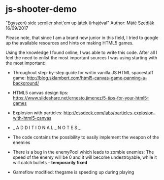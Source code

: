 # js-shooter-demo
"Egyszerű side scroller shot'em up játék űrhajóval"
Author: Máté Szedlák
16/09/2017

Please note, that since I am a brand new junior in this field, 
I tried to google up the available resources and hints on making
HTML5 games.

Using the knowledge I found online, I was able to write this code.
After all I feel the need to enlist the most important sources I
was using starting with the most important:

* Throughout step-by-step guide for writin vanilla JS HTML spacestuff game:
http://blog.sklambert.com/html5-canvas-game-panning-a-background/

* HTML5 canvas design tips:
https://www.slideshare.net/ernesto.jimenez/5-tips-for-your-html5-games

* Explosion with particles:
http://cssdeck.com/labs/particles-explosion-with-html5-canvas

*  _ A D D I T I O N A L  _  N O T E S _
- The code contains the possibility to easily implement the weapon of the enemies

- There is a bug in the enemyPool which leads to zombie enemies:
  The speed of the enemy will be 0 and it will become undestroyable, while
  it will catch bullets - **temporarily fixed**

- Gameflow modified: thegame is speeding up during playing
